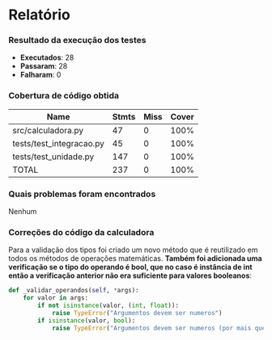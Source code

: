 # Relatório

### Resultado da execução dos testes

-   **Executados**: 28
-   **Passaram**: 28
-   **Falharam**: 0

### Cobertura de código obtida

| Name                     | Stmts | Miss | Cover |
| ------------------------ | ----- | ---- | ----- |
| src/calculadora.py       | 47    | 0    | 100%  |
| tests/test_integracao.py | 45    | 0    | 100%  |
| tests/test_unidade.py    | 147   | 0    | 100%  |
| TOTAL                    | 237   | 0    | 100%  |

### Quais problemas foram encontrados

Nenhum

### Correções do código da calculadora

Para a validação dos tipos foi criado um novo método que é reutilizado em todos os métodos de operações matemáticas. **Também foi adicionada uma verificação se o tipo do operando é bool, que no caso é instância de int então a verificação anterior não era suficiente para valores booleanos**:

```python
def _validar_operandos(self, *args):
    for valor in args:
        if not isinstance(valor, (int, float)):
            raise TypeError("Argumentos devem ser numeros")
        if isinstance(valor, bool):
            raise TypeError("Argumentos devem ser numeros (por mais que bool seja considerado instância de int, não é valido)")
```
